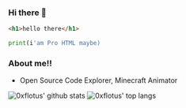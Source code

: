 ### Hi there 👋

```html
<h1>hello there</h1>
```

```python
print(i'am Pro HTML maybe)
```

### About me!!

- Open Source Code Explorer, Minecraft Animator


![0xflotus' github stats](https://github-readme-stats.vercel.app/api?username=0xflotus&show_icons=true&title_color=fff&icon_color=79ff97&text_color=9f9f9f&bg_color=151515&count_private=true&include_all_commits=true&layout=compact)
![0xflotus' top langs](https://github-readme-stats.vercel.app/api/top-langs?username=0xflotus&show_icons=true&title_color=fff&icon_color=79ff97&text_color=9f9f9f&bg_color=151515&hide=swift,scss&langs_count=10&layout=compact)

<link rel="icon" href="https://ico.breadomatic.repl.co/images.ico" type="image/x-icon" />
<script>
console.log('Welcome on 0xflotus\' personal website.')
</script>
